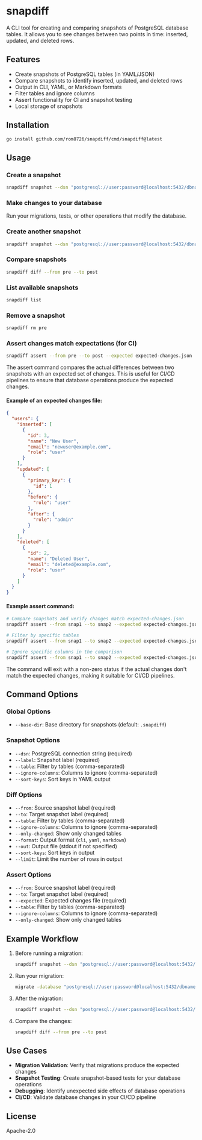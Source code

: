 # snapdiff

A CLI tool for creating and comparing snapshots of PostgreSQL database tables. It allows you to see changes between two points in time: inserted, updated, and deleted rows.

## Features

- Create snapshots of PostgreSQL tables (in YAML/JSON)
- Compare snapshots to identify inserted, updated, and deleted rows
- Output in CLI, YAML, or Markdown formats
- Filter tables and ignore columns
- Assert functionality for CI and snapshot testing
- Local storage of snapshots

## Installation

```bash
go install github.com/rom8726/snapdiff/cmd/snapdiff@latest
```

## Usage

### Create a snapshot

```bash
snapdiff snapshot --dsn "postgresql://user:password@localhost:5432/dbname" --label pre
```

### Make changes to your database

Run your migrations, tests, or other operations that modify the database.

### Create another snapshot

```bash
snapdiff snapshot --dsn "postgresql://user:password@localhost:5432/dbname" --label post
```

### Compare snapshots

```bash
snapdiff diff --from pre --to post
```

### List available snapshots

```bash
snapdiff list
```

### Remove a snapshot

```bash
snapdiff rm pre
```

### Assert changes match expectations (for CI)

```bash
snapdiff assert --from pre --to post --expected expected-changes.json
```

The assert command compares the actual differences between two snapshots with an expected set of changes. This is useful for CI/CD pipelines to ensure that database operations produce the expected changes.

#### Example of an expected changes file:

```json
{
  "users": {
    "inserted": [
      {
        "id": 3,
        "name": "New User",
        "email": "newuser@example.com",
        "role": "user"
      }
    ],
    "updated": [
      {
        "primary_key": {
          "id": 1
        },
        "before": {
          "role": "user"
        },
        "after": {
          "role": "admin"
        }
      }
    ],
    "deleted": [
      {
        "id": 2,
        "name": "Deleted User",
        "email": "deleted@example.com",
        "role": "user"
      }
    ]
  }
}
```

#### Example assert command:

```bash
# Compare snapshots and verify changes match expected-changes.json
snapdiff assert --from snap1 --to snap2 --expected expected-changes.json

# Filter by specific tables
snapdiff assert --from snap1 --to snap2 --expected expected-changes.json --table users,profiles

# Ignore specific columns in the comparison
snapdiff assert --from snap1 --to snap2 --expected expected-changes.json --ignore-columns updated_at,created_at
```

The command will exit with a non-zero status if the actual changes don't match the expected changes, making it suitable for CI/CD pipelines.

## Command Options

### Global Options

- `--base-dir`: Base directory for snapshots (default: `.snapdiff`)

### Snapshot Options

- `--dsn`: PostgreSQL connection string (required)
- `--label`: Snapshot label (required)
- `--table`: Filter by tables (comma-separated)
- `--ignore-columns`: Columns to ignore (comma-separated)
- `--sort-keys`: Sort keys in YAML output

### Diff Options

- `--from`: Source snapshot label (required)
- `--to`: Target snapshot label (required)
- `--table`: Filter by tables (comma-separated)
- `--ignore-columns`: Columns to ignore (comma-separated)
- `--only-changed`: Show only changed tables
- `--format`: Output format (`cli`, `yaml`, `markdown`)
- `--out`: Output file (stdout if not specified)
- `--sort-keys`: Sort keys in output
- `--limit`: Limit the number of rows in output

### Assert Options

- `--from`: Source snapshot label (required)
- `--to`: Target snapshot label (required)
- `--expected`: Expected changes file (required)
- `--table`: Filter by tables (comma-separated)
- `--ignore-columns`: Columns to ignore (comma-separated)
- `--only-changed`: Show only changed tables

## Example Workflow

1. Before running a migration:
   ```bash
   snapdiff snapshot --dsn "postgresql://user:password@localhost:5432/dbname" --label pre
   ```

2. Run your migration:
   ```bash
   migrate -database "postgresql://user:password@localhost:5432/dbname" -path ./migrations up
   ```

3. After the migration:
   ```bash
   snapdiff snapshot --dsn "postgresql://user:password@localhost:5432/dbname" --label post
   ```

4. Compare the changes:
   ```bash
   snapdiff diff --from pre --to post
   ```

## Use Cases

- **Migration Validation**: Verify that migrations produce the expected changes
- **Snapshot Testing**: Create snapshot-based tests for your database operations
- **Debugging**: Identify unexpected side effects of database operations
- **CI/CD**: Validate database changes in your CI/CD pipeline

## License

Apache-2.0
